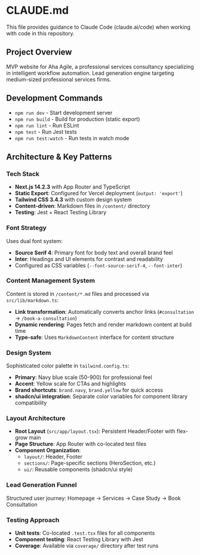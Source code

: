 # CLAUDE.md

This file provides guidance to Claude Code (claude.ai/code) when working with code in this repository.

## Project Overview
MVP website for Aha Agile, a professional services consultancy specializing in intelligent workflow automation. Lead generation engine targeting medium-sized professional services firms.

## Development Commands
- `npm run dev` - Start development server
- `npm run build` - Build for production (static export)
- `npm run lint` - Run ESLint
- `npm test` - Run Jest tests
- `npm run test:watch` - Run tests in watch mode

## Architecture & Key Patterns

### Tech Stack
- **Next.js 14.2.3** with App Router and TypeScript
- **Static Export**: Configured for Vercel deployment (`output: 'export'`)
- **Tailwind CSS 3.4.3** with custom design system
- **Content-driven**: Markdown files in `/content/` directory
- **Testing**: Jest + React Testing Library

### Font Strategy
Uses dual font system:
- **Source Serif 4**: Primary font for body text and overall brand feel
- **Inter**: Headings and UI elements for contrast and readability
- Configured as CSS variables (`--font-source-serif-4`, `--font-inter`)

### Content Management System
Content is stored in `/content/*.md` files and processed via `src/lib/markdown.ts`:
- **Link transformation**: Automatically converts anchor links (`#consultation` → `/book-a-consultation`)
- **Dynamic rendering**: Pages fetch and render markdown content at build time
- **Type-safe**: Uses `MarkdownContent` interface for content structure

### Design System
Sophisticated color palette in `tailwind.config.ts`:
- **Primary**: Navy blue scale (50-900) for professional feel
- **Accent**: Yellow scale for CTAs and highlights
- **Brand shortcuts**: `brand.navy`, `brand.yellow` for quick access
- **shadcn/ui integration**: Separate color variables for component library compatibility

### Layout Architecture
- **Root Layout** (`src/app/layout.tsx`): Persistent Header/Footer with flex-grow main
- **Page Structure**: App Router with co-located test files
- **Component Organization**:
  - `layout/`: Header, Footer
  - `sections/`: Page-specific sections (HeroSection, etc.)
  - `ui/`: Reusable components (shadcn/ui style)

### Lead Generation Funnel
Structured user journey: Homepage → Services → Case Study → Book Consultation

### Testing Approach
- **Unit tests**: Co-located `.test.tsx` files for all components
- **Component testing**: React Testing Library with Jest
- **Coverage**: Available via `coverage/` directory after test runs